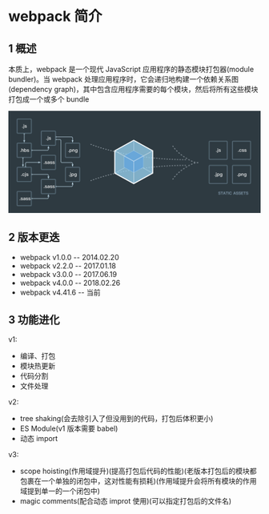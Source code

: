 # webpack 简介

## 1 概述

本质上，webpack 是一个现代 JavaScript 应用程序的静态模块打包器(module bundler)。当 webpack 处理应用程序时，它会递归地构建一个依赖关系图(dependency graph)，其中包含应用程序需要的每个模块，然后将所有这些模块打包成一个或多个 bundle

![](../images/1_1.png)

## 2 版本更迭

- webpack v1.0.0 -- 2014.02.20
- webpack v2.2.0 -- 2017.01.18
- webpack v3.0.0 -- 2017.06.19
- webpack v4.0.0 -- 2018.02.26
- webpack v4.41.6 -- 当前

## 3 功能进化

v1:

- 编译、打包
- 模块热更新
- 代码分割
- 文件处理

v2:

- tree shaking(会去除引入了但没用到的代码，打包后体积更小)
- ES Module(v1 版本需要 babel)
- 动态 import

v3:

- scope hoisting(作用域提升)(提高打包后代码的性能)(老版本打包后的模块都包裹在一个单独的闭包中，这对性能有损耗)(作用域提升会将所有模块的作用域提到单一的一个闭包中)
- magic comments(配合动态 improt 使用)(可以指定打包后的文件名)
